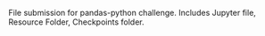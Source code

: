 File submission for pandas-python challenge.
Includes Jupyter file, Resource Folder, Checkpoints folder.

